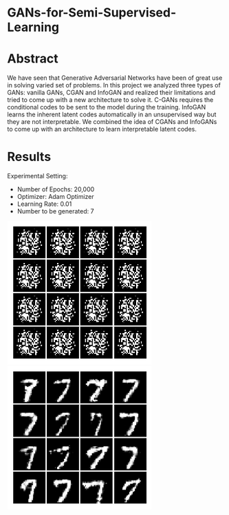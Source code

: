 # GANs-for-Semi-Supervised-Learning

Abstract
===========================
We have seen that Generative Adversarial Networks have been of great use in solving varied set of problems. In this project we analyzed three types of GANs: vanilla GANs, CGAN and InfoGAN and realized their limitations and tried to come up with a new architecture to solve it. C-GANs requires the conditional codes to be sent to the model during the training. InfoGAN learns the inherent latent codes automatically in an unsupervised way but they are not interpretable. We combined the idea of CGANs and InfoGANs to come up with an architecture to learn interpretable latent codes.

Results 
==================
Experimental Setting:
* Number of Epochs: 20,000
* Optimizer: Adam Optimizer
* Learning Rate: 0.01
* Number to be generated: 7

![alt text](https://github.com/arunsethupat/GANs-for-Semi-Supervised-Learning/blob/master/Images%20Generated/001.png?raw=true)
![alt text](https://github.com/arunsethupat/GANs-for-Semi-Supervised-Learning/blob/master/Images%20Generated/199.png?raw=true)


